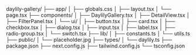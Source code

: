daylily-gallery/
├── app/
│   ├── globals.css
│   ├── layout.tsx
│   └── page.tsx
├── components/
│   ├── DaylilyGallery.tsx
│   ├── DetailView.tsx
│   ├── FilterPanel.tsx
│   └── ui/
│       ├── button.tsx
│       ├── card.tsx
│       ├── checkbox.tsx
│       ├── dialog.tsx
│       ├── input.tsx
│       ├── label.tsx
│       ├── radio-group.tsx
│       └── switch.tsx
├── lib/
│   ├── constants.ts
│   └── utils.ts
├── public/
│   └── placeholder.jpg
├── types/
│   └── daylily.ts
├── package.json
├── next.config.js
├── tailwind.config.js
└── tsconfig.json
